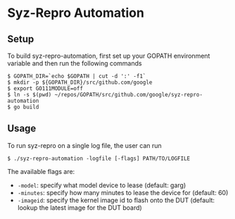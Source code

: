# Syz-Repro Automation

## Setup

To build syz-repro-automation, first set up your GOPATH environment variable and then run the following commands

	$ GOPATH_DIR=`echo $GOPATH | cut -d ':' -f1`
	$ mkdir -p ${GOPATH_DIR}/src/github.com/google
	$ export GO111MODULE=off
	$ ln -s $(pwd) ~/repos/GOPATH/src/github.com/google/syz-repro-automation
	$ go build

## Usage

To run syz-repro on a single log file, the user can run

	$ ./syz-repro-automation -logfile [-flags] PATH/TO/LOGFILE

The available flags are:
- `-model`: specify what model device to lease (default: garg)
- `-minutes`: specify how many minutes to lease the device for (default: 60)
- `-imageid`: specify the kernel image id to flash onto the DUT (default: lookup the latest image for the DUT board)
